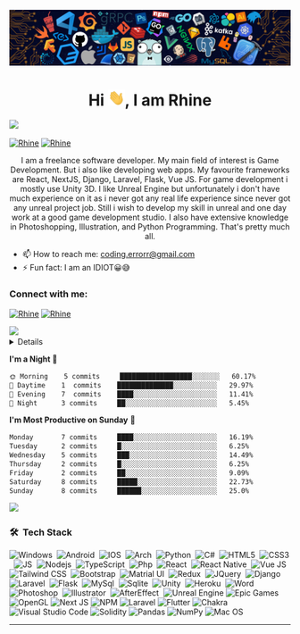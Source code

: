 
<p align="center"><img src="https://raw.githubusercontent.com/KevinPatel04/KevinPatel04/master/header.png"></p>

<h1 align="center">Hi <img src="https://raw.githubusercontent.com/KevinPatel04/KevinPatel04/master/Hi.gif" width="30px">, I am Rhine </h1>


<img src="https://user-images.githubusercontent.com/73097560/115834477-dbab4500-a447-11eb-908a-139a6edaec5c.gif">
<p align="left"> <a href="https://www.facebook.com/ushia.rhine/" target="blank"><img src="https://img.shields.io/badge/Facebook-Contact%20me-blue" alt="Rhine" /></a> <a href="https://drive.google.com/file/d/18KGEU9X_gA7iDkQ-ph6kTERiptBQlkA8/view?usp=sharing" target="blank"><img src="https://img.shields.io/badge/Resume-ViewInDrive-brightgreen" alt="Rhine" /></a> </p>

<p align="center" width="150px"> I am a freelance software developer. My main field of interest is Game Development. But i also like developing web apps. My favourite frameworks are React, NextJS, Django, Laravel, Flask, Vue JS. For game development i mostly use Unity 3D. I like Unreal Engine but unfortunately i don't have much experience on it as i never got any real life experience since never got any unreal project job. Still i wish to develop my skill in unreal and one day work at a good game development studio. I also have extensive knowledge in Photoshopping, Illustration, and Python Programming. That's pretty much all. </p>

- 📫 How to reach me: coding.errorr@gmail.com
- ⚡ Fun fact: I am an IDIOT😀😅
<h3 align="left">Connect with me:</h3>
<p align="left">
<a href="https://www.linkedin.com/in/rhineul-islam-737200180/" target="blank"><img src="https://img.shields.io/badge/LinkedIn-0077B5?style=for-the-badge&logo=linkedin&logoColor=white" alt="Rhine" /></a>
<a href="mailto:coding.errorr@gmail.com" target="_blank"><img src="https://img.shields.io/badge/Gmail-D14836?style=for-the-badge&logo=gmail&logoColor=white" alt="Rhine" /></a></p>

<img src="https://user-images.githubusercontent.com/73097560/115834477-dbab4500-a447-11eb-908a-139a6edaec5c.gif">
<br/>

<!-- https://github.com/anuraghazra/github-readme-stats -->
<details> 
  <br/>
  <b>Note:</b> Top languages is only a metric of the languages my public code consists of and doesn't reflect experience or skill level.
</details>

<!--START_SECTION:waka-->
**I'm a Night 🦉** 

```text
🌞 Morning    5 commits     ██████████████████░░░░░░░   60.17% 
🌆 Daytime    1  commits    ██████████████░░░░░░░░░░░   29.97% 
🌃 Evening    7  commits    ████░░░░░░░░░░░░░░░░░░░░░   11.41% 
🌙 Night      3 commits     ██░░░░░░░░░░░░░░░░░░░░░░░   5.45%

```
**I'm Most Productive on Sunday** 📅 

```text
Monday       7 commits     ████░░░░░░░░░░░░░░░░░░░░░   16.19% 
Tuesday      2 commits     █░░░░░░░░░░░░░░░░░░░░░░░░   6.25% 
Wednesday    5 commits     ███░░░░░░░░░░░░░░░░░░░░░░   14.49% 
Thursday     2 commits     █░░░░░░░░░░░░░░░░░░░░░░░░   6.25% 
Friday       2 commits     ██░░░░░░░░░░░░░░░░░░░░░░░   9.09% 
Saturday     8 commits     █████░░░░░░░░░░░░░░░░░░░░   22.73% 
Sunday       8 commits     ██████░░░░░░░░░░░░░░░░░░░   25.0%

```
<img src="https://user-images.githubusercontent.com/73097560/115834477-dbab4500-a447-11eb-908a-139a6edaec5c.gif">

### 🛠 &nbsp;Tech Stack

![Windows](https://img.shields.io/badge/Windows-0078D6?style=for-the-badge&logo=windows&logoColor=white)&nbsp;
![Android](https://img.shields.io/badge/Android-3DDC84?style=for-the-badge&logo=android&logoColor=white)&nbsp;
![IOS](https://img.shields.io/badge/iOS-000000?style=for-the-badge&logo=ios&logoColor=white)&nbsp;
![Arch](https://img.shields.io/badge/Arch_Linux-1793D1?style=for-the-badge&logo=arch-linux&logoColor=white)&nbsp;
![Python](https://img.shields.io/badge/Python-3776AB?style=for-the-badge&logo=python&logoColor=whit)&nbsp;
![C#](https://img.shields.io/badge/C%23-239120?style=for-the-badge&logo=c-sharp&logoColor=white)&nbsp;
![HTML5](https://img.shields.io/badge/HTML5-E34F26?style=for-the-badge&logo=html5&logoColor=white)&nbsp;
![CSS3](https://img.shields.io/badge/CSS3-1572B6?style=for-the-badge&logo=css3&logoColor=white)&nbsp;
![JS](https://img.shields.io/badge/JavaScript-F7DF1E?style=for-the-badge&logo=javascript&logoColor=black)&nbsp;
![Nodejs](https://img.shields.io/badge/Node.js-43853D?style=for-the-badge&logo=node.js&logoColor=white)&nbsp;
![TypeScript](https://img.shields.io/badge/TypeScript-007ACC?style=for-the-badge&logo=typescript&logoColor=white)&nbsp;
![Php](https://img.shields.io/badge/PHP-777BB4?style=for-the-badge&logo=php&logoColor=white)&nbsp;
![React](https://img.shields.io/badge/React-20232A?style=for-the-badge&logo=react&logoColor=61DAFB)&nbsp;
![React Native](https://img.shields.io/badge/React_Native-20232A?style=for-the-badge&logo=react&logoColor=61DAFB)&nbsp;
![Vue JS](https://img.shields.io/badge/Vue.js-35495E?style=for-the-badge&logo=vue.js&logoColor=4FC08)&nbsp;
![Tailwind CSS](https://img.shields.io/badge/Tailwind_CSS-38B2AC?style=for-the-badge&logo=tailwind-css&logoColor=white)&nbsp;
![Bootstrap](https://img.shields.io/badge/Bootstrap-563D7C?style=for-the-badge&logo=bootstrap&logoColor=white)&nbsp;
![Matrial UI](https://img.shields.io/badge/Material--UI-0081CB?style=for-the-badge&logo=material-ui&logoColor=white)&nbsp;
![Redux](https://img.shields.io/badge/Redux-593D88?style=for-the-badge&logo=redux&logoColor=white)&nbsp;
![JQuery](https://img.shields.io/badge/jQuery-0769AD?style=for-the-badge&logo=jquery&logoColor=white)&nbsp;
![Django](https://img.shields.io/badge/Django-092E20?style=for-the-badge&logo=django&logoColor=white)&nbsp;
![Laravel](https://img.shields.io/badge/Laravel-FF2D20?style=for-the-badge&logo=laravel&logoColor=whit)&nbsp;
![Flask](https://img.shields.io/badge/Flask-000000?style=for-the-badge&logo=flask&logoColor=white)&nbsp;
![MySql](https://img.shields.io/badge/MySQL-00000F?style=for-the-badge&logo=mysql&logoColor=white)&nbsp;
![Sqlite](https://img.shields.io/badge/SQLite-07405E?style=for-the-badge&logo=sqlite&logoColor=white)&nbsp;
![Unity](https://img.shields.io/badge/Unity-100000?style=for-the-badge&logo=unity&logoColor=white)&nbsp;
![Heroku](https://img.shields.io/badge/Heroku-430098?style=for-the-badge&logo=heroku&logoColor=white)&nbsp;
![Word](https://img.shields.io/badge/Microsoft_Word-2B579A?style=for-the-badge&logo=microsoft-word&logoColor=whit)&nbsp;
![Photoshop](https://aleen42.github.io/badges/src/photoshop.svg)&nbsp;
![Illustrator](https://aleen42.github.io/badges/src/illustrator.svg)&nbsp;
![AfterEffect](https://aleen42.github.io/badges/src/after_effects.svg)&nbsp;
![Unreal Engine](https://img.shields.io/badge/unrealengine-%23313131.svg?style=for-the-badge&logo=unrealengine&logoColor=white)
![Epic Games](https://img.shields.io/badge/epicgames-%23313131.svg?style=for-the-badge&logo=epicgames&logoColor=white)
![OpenGL](https://img.shields.io/badge/OpenGL-%23FFFFFF.svg?style=for-the-badge&logo=opengl)
![Next JS](https://img.shields.io/badge/Next-black?style=for-the-badge&logo=next.js&logoColor=white)
![NPM](https://img.shields.io/badge/NPM-%23000000.svg?style=for-the-badge&logo=npm&logoColor=white)
![Laravel](https://img.shields.io/badge/laravel-%23FF2D20.svg?style=for-the-badge&logo=laravel&logoColor=white)
![Flutter](https://img.shields.io/badge/Flutter-%2302569B.svg?style=for-the-badge&logo=Flutter&logoColor=white)
![Chakra](https://img.shields.io/badge/chakra-%234ED1C5.svg?style=for-the-badge&logo=chakraui&logoColor=white)
![Visual Studio Code](https://img.shields.io/badge/Visual%20Studio%20Code-0078d7.svg?style=for-the-badge&logo=visual-studio-code&logoColor=white)
![Solidity](https://img.shields.io/badge/Solidity-%23363636.svg?style=for-the-badge&logo=solidity&logoColor=white)
![Pandas](https://img.shields.io/badge/pandas-%23150458.svg?style=for-the-badge&logo=pandas&logoColor=white)
![NumPy](https://img.shields.io/badge/numpy-%23013243.svg?style=for-the-badge&logo=numpy&logoColor=white)
![Mac OS](https://img.shields.io/badge/mac%20os-000000?style=for-the-badge&logo=macos&logoColor=F0F0F0)



---


